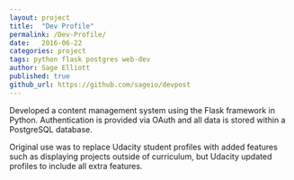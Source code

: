 ```yaml
---
layout: project
title:  "Dev Profile"
permalink: /Dev-Profile/
date:   2016-06-22
categories: project
tags: python flask postgres web-dev
author: Sage Elliott
published: true
github_url: https://github.com/sageio/devpost
---
```


 Developed a content management system using the Flask framework in Python. Authentication is provided via OAuth and all data is stored within a PostgreSQL database.

 Original use was to replace Udacity student profiles with added features such as displaying projects outside of curriculum, but Udacity updated profiles to include all extra features.



